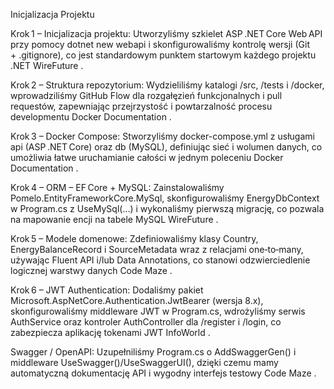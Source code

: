 
Inicjalizacja Projektu

Krok 1 – Inicjalizacja projektu: Utworzyliśmy szkielet ASP .NET Core Web API przy pomocy dotnet new webapi i skonfigurowaliśmy kontrolę wersji (Git + .gitignore), co jest standardowym punktem startowym każdego projektu .NET 
WireFuture
.

Krok 2 – Struktura repozytorium: Wydzieliliśmy katalogi /src, /tests i /docker, wprowadziliśmy GitHub Flow dla rozgałęzień funkcjonalnych i pull requestów, zapewniając przejrzystość i powtarzalność procesu developmentu 
Docker Documentation
.

Krok 3 – Docker Compose: Stworzyliśmy docker-compose.yml z usługami api (ASP .NET Core) oraz db (MySQL), definiując sieć i wolumen danych, co umożliwia łatwe uruchamianie całości w jednym poleceniu 
Docker Documentation
.

Krok 4 – ORM – EF Core + MySQL: Zainstalowaliśmy Pomelo.EntityFrameworkCore.MySql, skonfigurowaliśmy EnergyDbContext w Program.cs z UseMySql(...) i wykonaliśmy pierwszą migrację, co pozwala na mapowanie encji na tabele MySQL 
WireFuture
.

Krok 5 – Modele domenowe: Zdefiniowaliśmy klasy Country, EnergyBalanceRecord i SourceMetadata wraz z relacjami one‑to‑many, używając Fluent API i/lub Data Annotations, co stanowi odzwierciedlenie logicznej warstwy danych 
Code Maze
.

Krok 6 – JWT Authentication: Dodaliśmy pakiet Microsoft.AspNetCore.Authentication.JwtBearer (wersja 8.x), skonfigurowaliśmy middleware JWT w Program.cs, wdrożyliśmy serwis AuthService oraz kontroler AuthController dla /register i /login, co zabezpiecza aplikację tokenami JWT 
InfoWorld
.

Swagger / OpenAPI: Uzupełniliśmy Program.cs o AddSwaggerGen() i middleware UseSwagger()/UseSwaggerUI(), dzięki czemu mamy automatyczną dokumentację API i wygodny interfejs testowy 
Code Maze
.